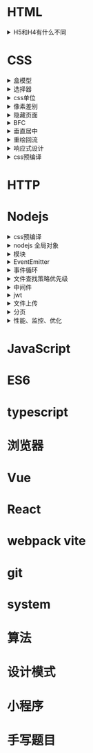# HTML

<details> <summary>H5和H4有什么不同</summary>

- 语义化标签: `header`、`footer`、`nav`、`section`、`article`、`aside` 等
- 增强型表单：`date`(从一个日期选择器选择一个日期) 、`email`(包含 e-mail 地址的输入域) 、`number`(数值的输入域) 、`range`(一定范围内数字值的输入域) 、`search`(用于搜索域) 、`tel`(定义输入电话号码字段) 等
- 视频和音频：`audio`、`video`
- `Canvas`绘图、 `SVG`绘图
- 地理定位：`Geolocation`
- 拖放API：`drag`
- `web worker`：是运行在后台的 `JavaScript`，独立于其他脚本，不会影响页面的性能
- `web storage`: `localStorage`、`sessionStorage`
- `WebSocket`: `HTML5` 开始提供的一种在单个 `TCP` 连接上进行全双工通讯的协议

</details>




# CSS
<details> <summary>盒模型</summary>

1. content, paddding, border, margin

2. 标准模型 vs IE模型

3. box-sizing
</details>

<details> <summary>选择器</summary>

1. id(#box), 类(.box), 标签(div), 后代(#box div), 子选择器(div>child), 相邻元素选择(.a+.b)

2. 伪类(:link, :visited, :active, :hover, :focus, :first-child); CSS3()
3. 伪元素(before, after, first-letter, first-line)
4. 属性选择器([attribute], [attribute=value],[attribute~=value],[attribute|=value], *包含 ^开头 $结尾)
5. 优先级
6. 继承
</details>

<details> <summary>css单位</summary>

1. px
2. em是相对长度单位。相对于当前对象内文本的字体尺寸。
3. rem，相对单位，相对的只是HTML根元素font-size的值
4. vh、vw

</details>

<details> <summary>像素差别</summary>

1. css像素
2. 物理像素
3. 设备独立像素（Device Independent Pixel）：与设备无关的逻辑像素
4. dpr（device pixel ratio），设备像素比，代表设备独立像素到设备像素的转换关系

dpr = 物理像素 / 设备独立像素

> 当设备像素比为1:1时，使用1（1×1）个设备像素显示1个CSS像素

> 当设备像素比为2:1时，使用4（2×2）个设备像素显示1个CSS像素

> 当设备像素比为3:1时，使用9（3×3）个设备像素显示1个CSS像素

5. ppi （pixel per inch），每英寸像素，表示每英寸所包含的像素点数目，更确切的说法应该是像素密度。

</details>

<details> <summary>隐藏页面</summary>

display:none

visibility:hidden

opacity:0

设置height、width模型属性为0

position:absolute

clip-path

transform
</details>

<details> <summary>BFC</summary>

1. BFC（Block Formatting Context），即块级格式化上下文，它是页面中的一块渲染区域，并且有一套属于自己的渲染规则：

- 内部的盒子会在垂直方向上一个接一个的放置
- 对于同一个BFC的俩个相邻的盒子的margin会发生重叠，与方向无关。
- 每个元素的左外边距与包含块的左边界相接触（从左到右），即使浮动元素也是如此
- BFC的区域不会与float的元素区域重叠
- 计算BFC的高度时，浮动子元素也参与计算
- BFC就是页面上的一个隔离的独立容器，容器里面的子元素- 不会影响到外面的元素，反之亦然
- BFC目的是形成一个相对于外界完全独立的空间，让内部的- 子元素不会影响到外部的元素

2. 触发BFC的条件包含不限于：

根元素，即HTML元素
浮动元素：float值为left、right
overflow值不为 visible，为 auto、scroll、hidden
display的值为inline-block、inltable-cell、table-caption、table、inline-table、flex、inline-flex、grid、inline-grid
position的值为absolute或fixed

3. 衍生：Formatting Context，Inline FC、Flex FC、Grid FC等

> Formatting Context：页面的一块渲染区域，定义元素的渲染规则

</details>

<details> <summary>垂直居中</summary>

实现元素水平垂直居中的方式：

利用定位+margin:auto

利用定位+margin:负值

利用定位+transform

table布局

flex布局

grid布局


</details>
<details> <summary>重绘回流</summary>

1. 回流触发时机
回流这一阶段主要是计算节点的位置和几何信息，那么当页面布局和几何信息发生变化的时候，就需要回流，如下面情况：

添加或删除可见的DOM元素
元素的位置发生变化
元素的尺寸发生变化（包括外边距、内边框、边框大小、高度和宽度等）
内容发生变化，比如文本变化或图片被另一个不同尺寸的图片所替代
页面一开始渲染的时候（这避免不了）
浏览器的窗口尺寸变化（因为回流是根据视口的大小来计算元素的位置和大小的）
还有一些容易被忽略的操作：获取一些特定属性的值

offsetTop、offsetLeft、 offsetWidth、offsetHeight、scrollTop、scrollLeft、scrollWidth、scrollHeight、clientTop、clientLeft、clientWidth、clientHeight

这些属性有一个共性，就是需要通过即时计算得到。因此浏览器为了获取这些值，也会进行回流

除此还包括getComputedStyle 方法，原理是一样的

2. 重绘触发时机
触发回流一定会触发重绘

可以把页面理解为一个黑板，黑板上有一朵画好的小花。现在我们要把这朵从左边移到了右边，那我们要先确定好右边的具体位置，画好形状（回流），再画上它原有的颜色（重绘）

除此之外还有一些其他引起重绘行为：

颜色的修改

文本方向的修改

阴影的修改

3. 优化
合并dom操作
操作内层dom
动画脱离文档流
缓存尺寸offset
避免table
...
</details>
<details> <summary>响应式设计</summary>

媒体查询
百分比
vw/vh
rem
postcss
</details>
<details> <summary>css预编译</summary>

变量（variables）
作用域（scope）
代码混合（ mixins）
嵌套（nested rules）
代码模块化（Modules）
</details>


# HTTP
# Nodejs
<details> <summary>css预编译</summary>

Node.js 就是一个服务器端的、非阻塞式I/O的、事件驱动的JavaScript运行环境

非阻塞异步
Nodejs采用了非阻塞型I/O机制，在做I/O操作的时候不会造成任何的阻塞，当完成之后，以时间的形式通知执行操作

例如在执行了访问数据库的代码之后，将立即转而执行其后面的代码，把数据库返回结果的处理代码放在回调函数中，从而提高了程序的执行效率

事件驱动
事件驱动就是当进来一个新的请求的时，请求将会被压入一个事件队列中，然后通过一个循环来检测队列中的事件状态变化，如果检测到有状态变化的事件，那么就执行该事件对应的处理代码，一般都是回调函数

比如读取一个文件，文件读取完毕后，就会触发对应的状态，然后通过对应的回调函数来进行处理

优点：

处理高并发场景性能更佳
适合I/O密集型应用，值的是应用在运行极限时，CPU占用率仍然比较低，大部分时间是在做 I/O硬盘内存读写操作
因为Nodejs是单线程，带来的缺点有：

不适合CPU密集型应用
只支持单核CPU，不能充分利用CPU
可靠性低，一旦代码某个环节崩溃，整个系统都崩溃
</details>

<details> <summary>nodejs 全局对象</summary>
1. 全局对象
global
全局命名空间对象
Class:Buffer
处理二进制以及非Unicode编码的数据
Class:Blob
AbortController
AbortSignal
URL
websocket
webAssembly

process： 进程对象，提供有关当前过程的信息和控制
process.argv

console
打印函数的调用栈：console.trace
清空控制台：console.clear

clearInterval、setInterval

clearTimeout、setTimeout

2. 模块级别的全局变量
__dirname
__filename
exports
module
require
</details>

<details> <summary>模块</summary>

process 

fs
Buffer
Stream

</details>
<details> <summary>EventEmitter</summary>

EventEmitter
</details>
<details> <summary>事件循环</summary>


</details>
<details> <summary>文件查找策略优先级</summary>
</details>
<details> <summary>中间件</summary>
</details>
<details> <summary>jwt</summary>
</details>
<details> <summary>文件上传</summary>
</details>
<details> <summary>分页</summary>
</details>
<details> <summary>性能、监控、优化</summary>
</details>

# JavaScript
# ES6
# typescript
# 浏览器
# Vue
# React
# webpack vite
# git
# system
# 算法
# 设计模式
# 小程序
# 手写题目
